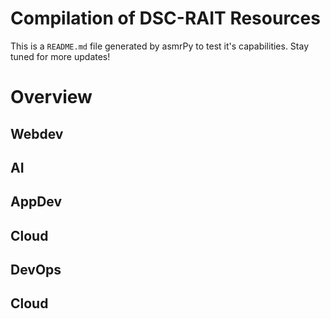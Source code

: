 
Compilation of DSC-RAIT Resources
=================================


This is a ``README.md`` file generated by asmrPy to test it's capabilities. Stay tuned for more updates!
# Overview

## Webdev

## AI

## AppDev

## Cloud

## DevOps

## Cloud
